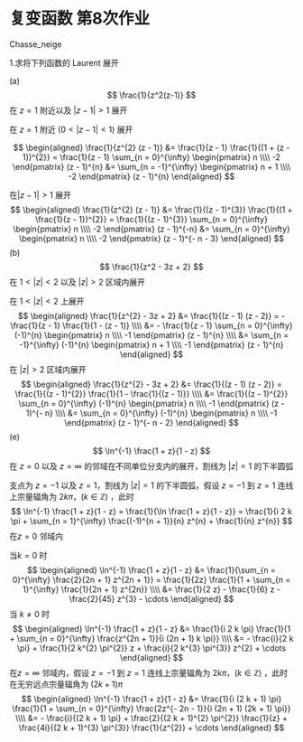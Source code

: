 # 复变函数 第8次作业

Chasse_neige

1.求将下列函数的 Laurent 展开  

(a)  
$$
\frac{1}{z^2(z-1)}  
$$
在 $z=1$ 附近以及 $|z-1|>1$ 展开

在 $z=1$ 附近 ($0 < |z - 1| < 1$) 展开


$$
\begin{aligned}
\frac{1}{z^{2} (z - 1)} &= \frac{1}{z - 1} \frac{1}{(1 + (z - 1))^{2}} = \frac{1}{z - 1} \sum_{n = 0}^{\infty} \begin{pmatrix} n \\\\
-2 \end{pmatrix} (z - 1)^{n} &= \sum_{n = -1}^{\infty}  \begin{pmatrix} n + 1 \\\\
-2 \end{pmatrix} (z - 1)^{n}
\end{aligned}
$$

在$|z-1|>1$ 展开
$$
\begin{aligned}
\frac{1}{z^{2} (z - 1)} &= \frac{1}{(z - 1)^{3}} \frac{1}{(1 + \frac{1}{z - 1})^{2}} = \frac{1}{(z - 1)^{3}} \sum_{n = 0}^{\infty} \begin{pmatrix} n \\\\
-2 \end{pmatrix} (z - 1)^{-n} &= \sum_{n = 0}^{\infty}  \begin{pmatrix} n \\\\
-2 \end{pmatrix} (z - 1)^{- n - 3}
\end{aligned}
$$
(b)   
$$
\frac{1}{z^2 - 3z + 2}
$$
在 $1 < |z| < 2$ 以及 $|z| > 2$ 区域内展开

在 $1 < |z| < 2$ 上展开
$$
\begin{aligned}
\frac{1}{z^{2} - 3z + 2} &= \frac{1}{(z - 1) (z - 2)} = - \frac{1}{z - 1} \frac{1}{1 - (z - 1)} \\\\
&= - \frac{1}{z - 1} \sum_{n = 0}^{\infty} (-1)^{n} \begin{pmatrix} n \\\\
-1 \end{pmatrix} (z - 1)^{n} \\\\
&= \sum_{n = -1}^{\infty} (-1)^{n}  \begin{pmatrix} n + 1 \\\\
-1 \end{pmatrix} (z - 1)^{n}
\end{aligned}
$$
在 $|z| > 2$ 区域内展开
$$
\begin{aligned}
\frac{1}{z^{2} - 3z + 2} &= \frac{1}{(z - 1) (z - 2)} = \frac{1}{(z - 1)^{2}} \frac{1}{1 - \frac{1}{(z - 1)}} \\\\
&= \frac{1}{(z - 1)^{2}} \sum_{n = 0}^{\infty} (-1)^{n} \begin{pmatrix} n \\\\
-1 \end{pmatrix} (z - 1)^{- n} \\\\
&= \sum_{n = 0}^{\infty} (-1)^{n}  \begin{pmatrix} n \\\\
-1 \end{pmatrix} (z - 1)^{- n - 2}
\end{aligned}
$$
(e)  
$$
\ln^{-1} \frac{1 + z}{1 - z}
$$
在 $z = 0$ 以及 $z = \infty$ 的邻域在不同单位分支内的展开，割线为 $|z| = 1$ 的下半圆弧

支点为 $z = -1$ 以及 $z = 1$，割线为 $|z| = 1$ 的下半圆弧，假设 $z = -1$ 到 $z = 1$ 连线上宗量辐角为 $2 k \pi， (k \in \mathbb{Z})$  ，此时
$$
\ln^{-1} \frac{1 + z}{1 - z} = \frac{1}{\ln \frac{1 + z}{1 - z}} = \frac{1}{i 2 k \pi + \sum_{n = 1}^{\infty} \frac{(-1)^{n + 1}}{n} z^{n} + \frac{1}{n} z^{n}}
$$
在$z = 0$ 邻域内

当$k = 0$ 时
$$
\begin{aligned}
\ln^{-1} \frac{1 + z}{1 - z} &= \frac{1}{\sum_{n = 0}^{\infty} \frac{2}{2n + 1} z^{2n + 1}} = \frac{1}{2z} \frac{1}{1 + \sum_{n = 1}^{\infty} \frac{1}{2n + 1} z^{2n}} \\\\
&= \frac{1}{2 z} - \frac{1}{6} z - \frac{2}{45} z^{3} - \cdots
\end{aligned}
$$
当 $k \neq 0$ 时
$$
\begin{aligned}
\ln^{-1} \frac{1 + z}{1 - z} &= \frac{1}{i 2 k \pi} \frac{1}{1 + \sum_{n = 0}^{\infty} \frac{z^{2n + 1}}{i (2n + 1) k \pi}} \\\\
&= - \frac{i}{2 k \pi} + \frac{1}{2 k^{2} \pi^{2}} z + \frac{i}{2 k^{3} \pi^{3}} z^{2} + \cdots
\end{aligned}
$$
在$z = \infty$ 邻域内，假设 $z = -1$ 到 $z = 1$ 连线上宗量辐角为 $2 k \pi， (k \in \mathbb{Z})$  ，此时在无穷远点宗量辐角为 $(2k + 1) \pi$
$$
\begin{aligned}
\ln^{-1} \frac{1 + z}{1 - z} &= \frac{1}{i (2 k + 1) \pi} \frac{1}{1 + \sum_{n = 0}^{\infty} \frac{2z^{- 2n - 1}}{i (2n + 1) (2k + 1) \pi}} \\\\
&= - \frac{i}{(2 k + 1) \pi} + \frac{2}{(2 k + 1)^{2} \pi^{2}} \frac{1}{z} + \frac{4i}{(2 k + 1)^{3} \pi^{3}} \frac{1}{z^{2}} + \cdots
\end{aligned}
$$

